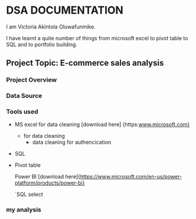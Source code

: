 # DSA DOCUMENTATION

I am Victoria Akintola Oluwafunmike. 

I have learnt a quite number of things from microsoft excel to pivot table to SQL and to portfolio building.

## Project Topic: E-commerce sales analysis

### Project Overview

### Data Source

### Tools used
- MS excel for data cleaning [download here] {https:www.microsoft.com}
  - for data cleaning
    - data cleaning for authencication
- SQL
- Pivot table

  Power BI [download here]{https://www.microsoft.com/en-us/power-platform/products/power-bi}

  `SQL
  select

### my analysis

